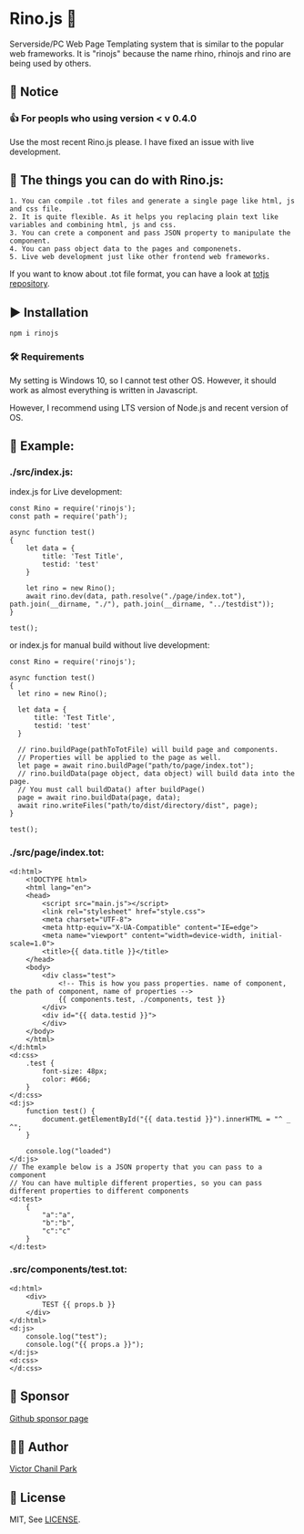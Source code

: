 # Rino.js 🦏
Serverside/PC Web Page Templating system that is similar to the popular web frameworks. It is "rinojs" because the name rhino, rhinojs and rino are being used by others.

## 📢 Notice
### 👍 For peopls who using version < v 0.4.0
Use the most recent Rino.js please. I have fixed an issue with live development.

## 💪 The things you can do with Rino.js:
```
1. You can compile .tot files and generate a single page like html, js and css file.
2. It is quite flexible. As it helps you replacing plain text like variables and combining html, js and css.
3. You can crete a component and pass JSON property to manipulate the component.
4. You can pass object data to the pages and componenets.
5. Live web development just like other frontend web frameworks.
```

If you want to know about .tot file format, you can have a look at [totjs repository](https://github.com/opdev1004/totjs).

## ▶️ Installation
```
npm i rinojs
```

### 🛠 Requirements
My setting is Windows 10, so I cannot test other OS. However, it should work as almost everything is written in Javascript.

However, I recommend using LTS version of Node.js and recent version of OS.

## 📖 Example:
### ./src/index.js:
index.js for Live development:
```
const Rino = require('rinojs');
const path = require('path');

async function test()
{
    let data = {
        title: 'Test Title',
        testid: 'test'
    }

    let rino = new Rino();
    await rino.dev(data, path.resolve("./page/index.tot"), path.join(__dirname, "./"), path.join(__dirname, "../testdist"));
}

test();
```
or index.js for manual build without live development:

```
const Rino = require('rinojs');

async function test()
{
  let rino = new Rino();

  let data = {
      title: 'Test Title',
      testid: 'test'
  }

  // rino.buildPage(pathToTotFile) will build page and components.
  // Properties will be applied to the page as well.
  let page = await rino.buildPage("path/to/page/index.tot");
  // rino.buildData(page object, data object) will build data into the page.
  // You must call buildData() after buildPage()
  page = await rino.buildData(page, data);
  await rino.writeFiles("path/to/dist/directory/dist", page);
}

test();
```
### ./src/page/index.tot:
```
<d:html>
    <!DOCTYPE html>
    <html lang="en">
    <head>
        <script src="main.js"></script>
        <link rel="stylesheet" href="style.css">
        <meta charset="UTF-8">
        <meta http-equiv="X-UA-Compatible" content="IE=edge">
        <meta name="viewport" content="width=device-width, initial-scale=1.0">
        <title>{{ data.title }}</title>
    </head>
    <body>
        <div class="test">
            <!-- This is how you pass properties. name of component, the path of component, name of properties -->
            {{ components.test, ./components, test }}
        </div>
        <div id="{{ data.testid }}">
        </div>
    </body>
    </html>
</d:html>
<d:css>
    .test {
        font-size: 48px;
        color: #666;
    }
</d:css>
<d:js>
    function test() {
        document.getElementById("{{ data.testid }}").innerHTML = "^ _ ^";
    }

    console.log("loaded")
</d:js>
// The example below is a JSON property that you can pass to a component
// You can have multiple different properties, so you can pass different properties to different components
<d:test>
    {
        "a":"a",
        "b":"b",
        "c":"c"
    }
</d:test>
```

### .src/components/test.tot:
```
<d:html>
    <div>
        TEST {{ props.b }}
    </div>
</d:html>
<d:js>
    console.log("test");
    console.log("{{ props.a }}");
</d:js>
<d:css>
</d:css>
```

## 💪 Sponsor 
[Github sponsor page](https://github.com/sponsors/opdev1004)

## 👨‍💻 Author
[Victor Chanil Park](https://github.com/opdev1004)

## 💯 License
MIT, See [LICENSE](./LICENSE).
